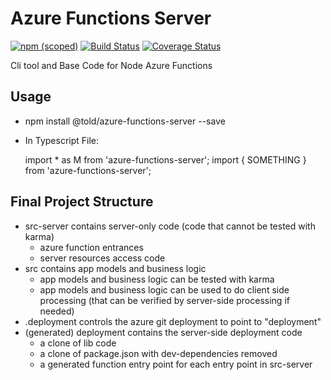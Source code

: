 # Azure Functions Server

[![npm (scoped)](https://img.shields.io/npm/v/@told/azure-functions-server.svg)](https://www.npmjs.com/package/@told/azure-functions-server)
[![Build Status](https://travis-ci.org/toldsoftware/azure-functions-server.svg?branch=master)](https://travis-ci.org/toldsoftware/azure-functions-server)
[![Coverage Status](https://coveralls.io/repos/github/toldsoftware/azure-functions-server/badge.svg)](https://coveralls.io/github/toldsoftware/azure-functions-server)

Cli tool and Base Code for Node Azure Functions

## Usage

- npm install @told/azure-functions-server --save

- In Typescript File:

    import * as M from 'azure-functions-server';
    import { SOMETHING } from 'azure-functions-server';

## Final Project Structure

- src-server contains server-only code (code that cannot be tested with karma)
    - azure function entrances
    - server resources access code
- src contains app models and business logic
    - app models and business logic can be tested with karma
    - app models and business logic can be used to do client side processing (that can be verified by server-side processing if needed)
- .deployment controls the azure git deployment to point to "deployment"
- (generated) deployment contains the server-side deployment code
    - a clone of lib code
    - a clone of package.json with dev-dependencies removed
    - a generated function entry point for each entry point in src-server